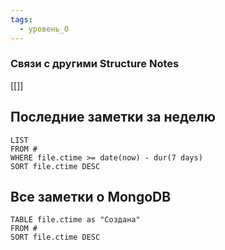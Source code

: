 ```yaml
---
tags:
  - уровень_0
---
```

### Связи с другими Structure Notes

[[]]

## Последние заметки за неделю

```dataview
LIST
FROM #  
WHERE file.ctime >= date(now) - dur(7 days)
SORT file.ctime DESC
```

## Все заметки о MongoDB

```dataview
TABLE file.ctime as "Создана"
FROM # 
SORT file.ctime DESC
```
